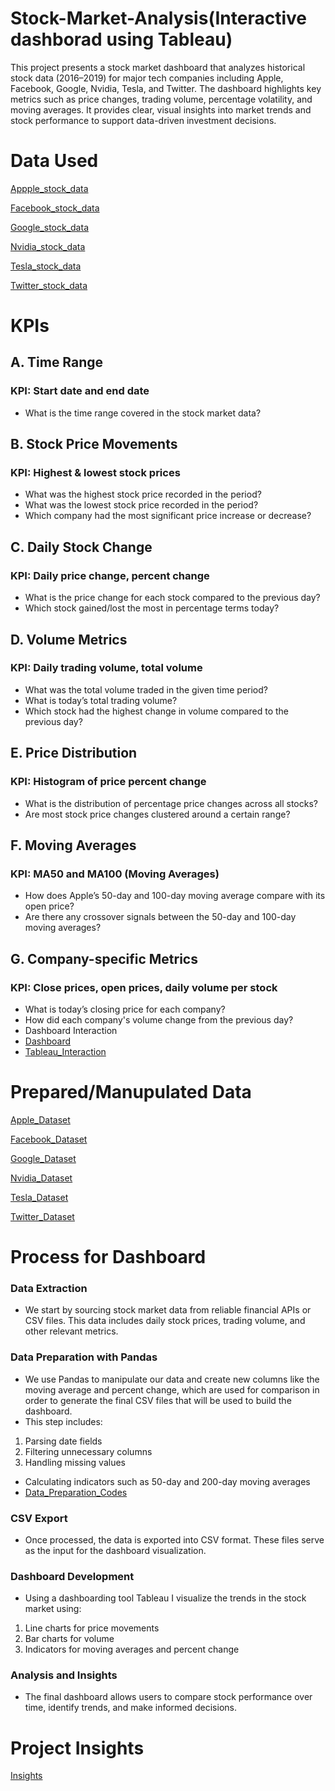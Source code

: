 # Stock-Market-Analysis(Interactive dashborad using Tableau)
This project presents a stock market dashboard that analyzes historical stock data (2016–2019) for major tech companies including Apple, Facebook, Google, Nvidia, Tesla, and Twitter. The dashboard highlights key metrics such as price changes, trading volume, percentage volatility, and moving averages. It provides clear, visual insights into market trends and stock performance to support data-driven investment decisions.
# Data Used
<a href="https://github.com/Pushkar2520/Stock-Market-Analysis/blob/main/AAPL.csv">Appple_stock_data<a/>

<a href="https://github.com/Pushkar2520/Stock-Market-Analysis/blob/main/FB.csv">Facebook_stock_data<a/>

<a href="https://github.com/Pushkar2520/Stock-Market-Analysis/blob/main/GOOGL.csv">Google_stock_data<a/>

<a href="https://github.com/Pushkar2520/Stock-Market-Analysis/blob/main/NVDA.csv">Nvidia_stock_data<a/>

<a href="https://github.com/Pushkar2520/Stock-Market-Analysis/blob/main/TSLA.csv">Tesla_stock_data<a/>

<a href="https://github.com/Pushkar2520/Stock-Market-Analysis/blob/main/TWTR.csv">Twitter_stock_data<a/>

# KPIs
## A.  Time Range
### KPI: Start date and end date
- What is the time range covered in the stock market data?

## B.  Stock Price Movements
### KPI: Highest & lowest stock prices
- What was the highest stock price recorded in the period?
- What was the lowest stock price recorded in the period?
- Which company had the most significant price increase or decrease?

## C.  Daily Stock Change
### KPI: Daily price change, percent change
- What is the price change for each stock compared to the previous day?
- Which stock gained/lost the most in percentage terms today?

## D.   Volume Metrics
### KPI: Daily trading volume, total volume
- What was the total volume traded in the given time period?
- What is today’s total trading volume?
- Which stock had the highest change in volume compared to the previous day?

## E.  Price Distribution
### KPI: Histogram of price percent change
- What is the distribution of percentage price changes across all stocks?
- Are most stock price changes clustered around a certain range?

## F.   Moving Averages
### KPI: MA50 and MA100 (Moving Averages)
- How does Apple’s 50-day and 100-day moving average compare with its open price?
- Are there any crossover signals between the 50-day and 100-day moving averages?

## G.   Company-specific Metrics
### KPI: Close prices, open prices, daily volume per stock
- What is today’s closing price for each company?
- How did each company's volume change from the previous day?
- Dashboard Interaction
- <a href="https://github.com/Pushkar2520/Stock-Market-Analysis/blob/main/Stock%20Market%20Dashboard.png">Dashboard<a/>
- <a 
href="https://public.tableau.com/app/profile/pushkar.raj8524/viz/StockAnalysis_17475223363400/Dashboard1">Tableau_Interaction<a/>

# Prepared/Manupulated Data
<a href="https://github.com/Pushkar2520/Stock-Market-Analysis/blob/main/Apple.csv">Apple_Dataset<a/>

<a href="https://github.com/Pushkar2520/Stock-Market-Analysis/blob/main/Facebook.csv">Facebook_Dataset<a/>

<a href="http://github.com/Pushkar2520/Stock-Market-Analysis/blob/main/Google.csv">Google_Dataset<a/>

<a href="https://github.com/Pushkar2520/Stock-Market-Analysis/blob/main/Nvidia.csv">Nvidia_Dataset<a/>

<a href="https://github.com/Pushkar2520/Stock-Market-Analysis/blob/main/Tesla.csv">Tesla_Dataset<a/>

<a href="https://github.com/Pushkar2520/Stock-Market-Analysis/blob/main/Twitter.csv">Twitter_Dataset<a/>

# Process for Dashboard
### Data Extraction
- We start by sourcing stock market data from reliable financial APIs or CSV files. This data includes daily stock prices, trading volume, and other relevant metrics.

### Data Preparation with Pandas
- We use Pandas to manipulate our data and create new columns like the moving average and percent change, which are used for comparison in order to generate the final CSV 
files that will be used to build the dashboard.
- This step includes:
1. Parsing date fields
2. Filtering unnecessary columns
3. Handling missing values
- Calculating indicators such as 50-day and 200-day moving averages
- 
  <a href="https://github.com/Pushkar2520/Stock-Market-Analysis/blob/main/Stock%20Market%20Data%20Prepration.html">Data_Preparation_Codes<a/>

### CSV Export
- Once processed, the data is exported into CSV format. These files serve as the input for the dashboard visualization.

### Dashboard Development
- Using a dashboarding tool Tableau I visualize the trends in the stock market using:
1. Line charts for price movements
2. Bar charts for volume
3. Indicators for moving averages and percent change

### Analysis and Insights
- The final dashboard allows users to compare stock performance over time, identify trends, and make informed decisions.

# Project Insights
  <a href="https://github.com/Pushkar2520/Stock-Market-Analysis/blob/main/Insights%20from%20the%20Stock%20Market%20Analysis.pptx">Insights<a/>
